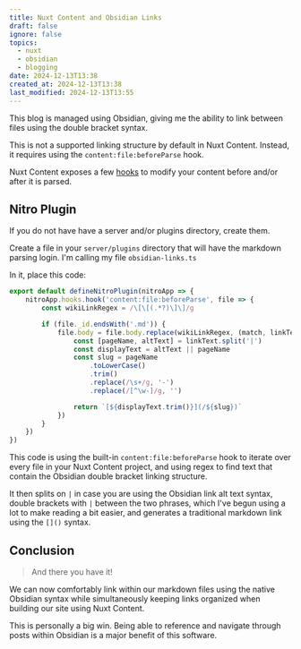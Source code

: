 ```yaml
---
title: Nuxt Content and Obsidian Links
draft: false
ignore: false
topics:
  - nuxt
  - obsidian
  - blogging
date: 2024-12-13T13:38
created_at: 2024-12-13T13:38
last_modified: 2024-12-13T13:55
---
```


This blog is managed using Obsidian, giving me the ability to link between files using the double bracket syntax. 

This is not a supported linking structure by default in Nuxt Content. Instead, it requires using the `content:file:beforeParse` hook.

Nuxt Content exposes a few [hooks](https://content.nuxt.com/recipes/hooks) to modify your content before and/or after it is parsed.

## Nitro Plugin

If you do not have have a server and/or plugins directory, create them. 

Create a file in your `server/plugins` directory that will have the markdown parsing login. I'm calling my file `obsidian-links.ts` 

In it, place this code:

```ts
export default defineNitroPlugin(nitroApp => {
    nitroApp.hooks.hook('content:file:beforeParse', file => {
        const wikiLinkRegex = /\[\[(.*?)\]\]/g

        if (file._id.endsWith('.md')) {
            file.body = file.body.replace(wikiLinkRegex, (match, linkText) => {
                const [pageName, altText] = linkText.split('|')
                const displayText = altText || pageName
                const slug = pageName
                    .toLowerCase()
                    .trim()
                    .replace(/\s+/g, '-')
                    .replace(/[^\w-]/g, '')

                return `[${displayText.trim()}](/${slug})`
            })
        }
    })
})
```

This code is using the built-in `content:file:beforeParse` hook to iterate over every file in your Nuxt Content project, and using regex to find text that contain the Obsidian double bracket linking structure.

It then splits on `|` in case you are using the Obsidian link alt text syntax, double brackets with `|` between the two phrases, which I've begun using a lot to make reading a bit easier, and generates a traditional markdown link using the `[]()` syntax.

## Conclusion

> And there you have it! 

We can now comfortably link within our markdown files using the native Obsidian syntax while simultaneously keeping links organized when building our site using Nuxt Content.

This is personally a big win. Being able to reference and navigate through posts within Obsidian is a major benefit of this software.